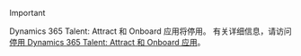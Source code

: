 > [!IMPORTANT]
> Dynamics 365 Talent: Attract 和 Onboard 应用将停用。 有关详细信息，请访问 [停用 Dynamics 365 Talent: Attract 和 Onboard 应用](https://community.dynamics.com/365/talent/b/dynamics365fortalent/posts/retiring-dynamics-365-talent-attract-and-onboard-apps)。
